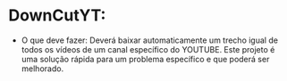 # DownCutYT:

- O que deve fazer: Deverá baixar automaticamente um trecho igual de todos os vídeos de um canal específico do YOUTUBE. Este projeto é uma solução rápida para um problema específico e que poderá ser melhorado.


